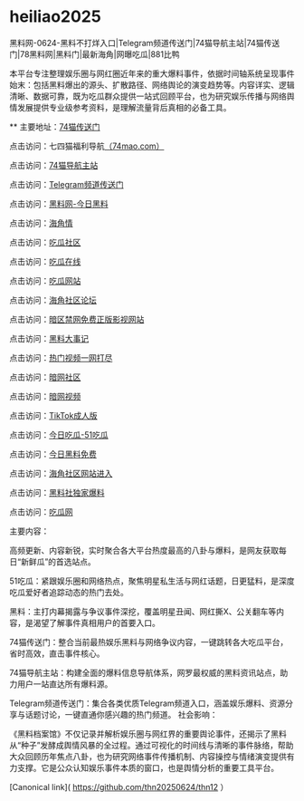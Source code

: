 # heiliao2025
黑料网-0624-黑料不打烊入口|Telegram频道传送门|74猫导航主站|74猫传送门|78黑料网|黑料门|最新海角|网曝吃瓜|881比鸭

本平台专注整理娱乐圈与网红圈近年来的重大爆料事件，依据时间轴系统呈现事件始末：包括黑料爆出的源头、扩散路径、网络舆论的演变趋势等。内容详实、逻辑清晰、数据可靠，既为吃瓜群众提供一站式回顾平台，也为研究娱乐传播与网络舆情发展提供专业级参考资料，是理解流量背后真相的必备工具。

** 主要地址：<a href="https://74mao.com/">74猫传送门</a>

点击访问：七四猫福利导航<a href="https://74mao.com/">（74mao.com）</a>

点击访问：<a href="https://74mao.com/">74猫导航主站</a>

点击访问：<a href="https://74mao.com/">Telegram频道传送门</a>

点击访问：<a href="(https://hl373.pages.dev/)">黑料网-今日黑料</a>

点击访问：<a href="https://hj-1233.pages.dev/">海角情</a>

点击访问：<a href="https://cg863.pages.dev/">吃瓜社区</a>

点击访问：<a href="https://hj-1226.pages.dev/">吃瓜在线</a>

点击访问：<a href="https://cg81-01.pages.dev/">吃瓜网站</a>

点击访问：<a href="https://hj-1218.pages.dev/">海角社区论坛</a>

点击访问：<a href="https://aw5-03.pages.dev/">暗区禁网免费正版影视网站</a>

点击访问：<a href="https://hl402.pages.dev/">黑料大事记</a>

点击访问：<a href="https://pi11.pages.dev/">热门视频一网打尽</a>

点击访问：<a href="https://aw2-03.pages.dev/">暗网社区</a>

点击访问：<a href="https://aw8-02.pages.dev/">暗网视频</a>

点击访问：<a href="https://pi90.pages.dev/">TikTok成人版</a>

点击访问：<a href="https://hl423.pages.dev/">今日吃瓜-51吃瓜</a>

点击访问：<a href="https://hl419.pages.dev/">今日黑料免费</a>

点击访问：<a href="https://hj-1216.pages.dev/">海角社区网站进入</a>

点击访问：<a href="https://hl417.pages.dev/">黑料社独家爆料</a>

点击访问：<a href="https://hl413.pages.dev/">吃瓜网</a>

主要内容：

高频更新、内容新锐，实时聚合各大平台热度最高的八卦与爆料，是网友获取每日“新鲜瓜”的首选站点。

51吃瓜：紧跟娱乐圈和网络热点，聚焦明星私生活与网红话题，日更猛料，是深度吃瓜爱好者追踪动态的热门去处。

黑料：主打内幕揭露与争议事件深挖，覆盖明星丑闻、网红撕X、公关翻车等内容，是渴望了解事件真相用户的首要入口。

74猫传送门：整合当前最热娱乐黑料与网络争议内容，一键跳转各大吃瓜平台，省时高效，直击事件核心。

74猫导航主站：构建全面的爆料信息导航体系，网罗最权威的黑料资讯站点，助力用户一站直达所有爆料源。

Telegram频道传送门：集合各类优质Telegram频道入口，涵盖娱乐爆料、资源分享与话题讨论，一键直通你感兴趣的热门频道。
社会影响：

《黑料档案馆》不仅记录并解析娱乐圈与网红界的重要舆论事件，还揭示了黑料从“种子”发酵成舆情风暴的全过程。通过可视化的时间线与清晰的事件脉络，帮助大众回顾历年焦点八卦，也为研究网络事件传播机制、内容操控与情绪演变提供有力支撑。它是公众认知娱乐事件本质的窗口，也是舆情分析的重要工具平台。


[Canonical link]( https://github.com/thn20250624/thn12 ）
